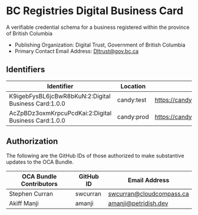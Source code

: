 # BC Registries Digital Business Card

A verifiable credential schema for a business registered within the province of British Columbia

- Publishing Organization: Digital Trust, Government of British Columbia
- Primary Contact Email Address: DItrust@gov.bc.ca

## Identifiers

| Identifier                                           | Location     | URL                                                  |
| ---------------------------------------------------- | ------------ | ---------------------------------------------------- |
| K9igebFysBL6jcBwR8bKuN:2:Digital Business Card:1.0.0 | candy:test   | https://candyscan.idlab.org/tx/CANDY_TEST/domain/61  |
| AcZpBDz3oxmKrpcuPcdKai:2:Digital Business Card:1.0.0 | candy:prod   | https://candyscan.idlab.org/tx/CANDY_PROD/domain/350 |

## Authorization

The following are the GitHub IDs of those authorized to make substantive updates to the OCA Bundle.

| OCA Bundle Contributors | GitHub ID  | Email Address            |
| ----------------------- | ---------- | ------------------------ |
| Stephen Curran          | swcurran   | swcurran@cloudcompass.ca |
| Akiff Manji             | amanji     | amanji@petridish.dev     |
